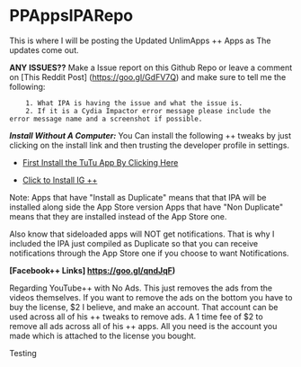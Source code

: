# PPAppsIPARepo
This is where I will be posting the Updated UnlimApps ++ Apps as The updates come out.

**ANY ISSUES??**
       Make a Issue report on this Github Repo or leave a comment on [This Reddit Post] (https://goo.gl/GdFV7Q) and make sure to tell me the following:

        1. What IPA is having the issue and what the issue is.
        2. If it is a Cydia Impactor error message please include the error message name and a screenshot if possible.


***Install Without A Computer:***
 You Can install the following ++ tweaks by just clicking on the install link and then trusting the developer profile in settings.

 - [First Install the TuTu App By Clicking Here](http://www.tutuapp.vip/index.php?r=web/installZB&lang=en)

 - [Click to Install IG ++](https://tinyurl.com/jkebj5v)


Note:
Apps that have "Install as Duplicate" means that that IPA will be installed along side the App Store version
Apps that have "Non Duplicate" means that they are installed instead of the App Store one.

Also know that sideloaded apps will NOT get notifications. That is why I included the IPA just compiled as Duplicate so that you can receive notifications through the App Store one if you choose to want Notifications.


**[Facebook++ Links] https://goo.gl/qndJqF)**


Regarding YouTube++ with No Ads. This just removes the ads from the videos themselves. If you want to remove the ads on the bottom you have to buy the license, $2 I believe, and make an account. That account can be used across all of his ++ tweaks to remove ads. A 1 time fee of $2 to remove all ads across all of his ++ apps. All you need is the account you made which is attached to the license you bought.

Testing
